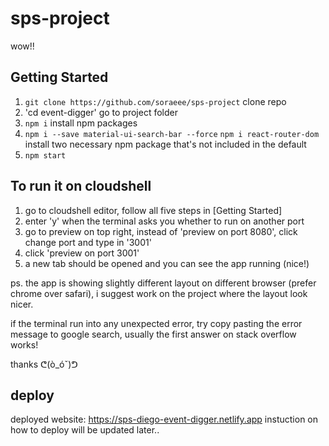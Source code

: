 # sps-project  
  
wow!!

## Getting Started
1. `git clone https://github.com/soraeee/sps-project` clone repo 
2. 'cd event-digger' go to project folder 
3. `npm i` install npm packages
4. `npm i --save material-ui-search-bar --force`
`npm i react-router-dom` install two necessary npm package that's not included in the default
5. `npm start`

## To run it on cloudshell
1. go to cloudshell editor, follow all five steps in [Getting Started]
2. enter 'y' when the terminal asks you whether to run on another port
3. go to preview on top right, instead of 'preview on port 8080', click change port and type in '3001'
4. click 'preview on port 3001'
5. a new tab should be opened and you can see the app running (nice!)

ps. the app is showing slightly different layout on different browser (prefer chrome over safari), i suggest work on the project where the layout look nicer.

if the terminal run into any unexpected error, try copy pasting the error message to google search, usually the first answer on stack overflow works!

thanks ᕦ(ò_óˇ)ᕤ 

## deploy
deployed website: https://sps-diego-event-digger.netlify.app
instuction on how to deploy will be updated later..
